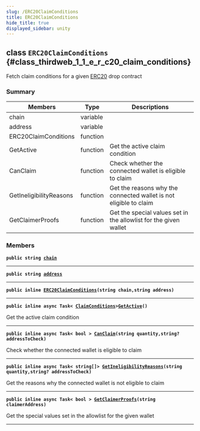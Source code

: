 ```yaml
---
slug: /ERC20ClaimConditions
title: ERC20ClaimConditions
hide_title: true
displayed_sidebar: unity
---
```


## class `ERC20ClaimConditions` {#class_thirdweb_1_1_e_r_c20_claim_conditions}

Fetch claim conditions for a given [ERC20](docs/unity/ERC20.md#class_thirdweb_1_1_e_r_c20) drop contract

### Summary

| Members                 | Type     | Descriptions                                                      |
| ----------------------- | -------- | ----------------------------------------------------------------- |
| chain                   | variable |                                                                   |
| address                 | variable |                                                                   |
| ERC20ClaimConditions    | function |                                                                   |
| GetActive               | function | Get the active claim condition                                    |
| CanClaim                | function | Check whether the connected wallet is eligible to claim           |
| GetIneligibilityReasons | function | Get the reasons why the connected wallet is not eligible to claim |
| GetClaimerProofs        | function | Get the special values set in the allowlist for the given wallet  |

### Members

**`public string `[`chain`](#class_thirdweb_1_1_e_r_c20_claim_conditions_1a33fc497c6729776eacfa3060bfeff664)**

---

**`public string `[`address`](#class_thirdweb_1_1_e_r_c20_claim_conditions_1a5d7f21573fa3a130ddb5acbf194bf812)**

---

**`public inline `[`ERC20ClaimConditions`](#class_thirdweb_1_1_e_r_c20_claim_conditions_1a95f27452db18ff648bc59f3647238b8c)`(string chain,string address)`**

---

**`public inline async Task< `[`ClaimConditions`](docs/unity/ClaimConditions.md#class_thirdweb_1_1_claim_conditions)`>`[`GetActive`](#class_thirdweb_1_1_e_r_c20_claim_conditions_1a9b3b8ed78acfbed1bb668b80317f7264)`()`**

Get the active claim condition

---

**`public inline async Task< bool > `[`CanClaim`](#class_thirdweb_1_1_e_r_c20_claim_conditions_1a24c23d6a498519ba782e6dd317e8bb2c)`(string quantity,string? addressToCheck)`**

Check whether the connected wallet is eligible to claim

---

**`public inline async Task< string[]> `[`GetIneligibilityReasons`](#class_thirdweb_1_1_e_r_c20_claim_conditions_1aa17c7838f1084749f8cd46515f2fc997)`(string quantity,string? addressToCheck)`**

Get the reasons why the connected wallet is not eligible to claim

---

**`public inline async Task< bool > `[`GetClaimerProofs`](#class_thirdweb_1_1_e_r_c20_claim_conditions_1a146c08501150a6340755d33620b4f758)`(string claimerAddress)`**

Get the special values set in the allowlist for the given wallet

---
